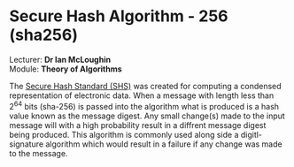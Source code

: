 # Secure Hash Algorithm - 256 (sha256)
Lecturer: **Dr Ian McLoughin**   
Module: **Theory of Algorithms**
 

The [Secure Hash Standard (SHS)](https://nvlpubs.nist.gov/nistpubs/FIPS/NIST.FIPS.180-4.pdf) was created for computing a condensed representation of electronic data. When a message with length less than 2<sup>64</sup> bits (sha-256) is passed into the algorithm what is produced is a hash value known as the message digest. Any small change(s) made to the input message will with a high probability result in a diffrent message digest being produced. This algorithm is commonly used along side a digitl-signature algorithm which would result in a failure if any change was made to the message.
